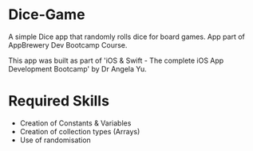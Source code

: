 # Dice-Game
A simple Dice app that randomly rolls dice for board games.  App part of AppBrewery Dev Bootcamp Course.

This app was built as part of 'iOS & Swift - The complete iOS App Development Bootcamp' by Dr Angela Yu.

# Required Skills
- Creation of Constants & Variables
- Creation of collection types (Arrays)
- Use of randomisation
